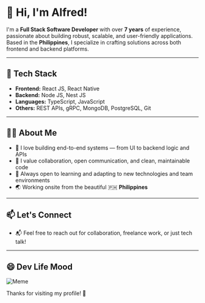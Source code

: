 # 👋 Hi, I'm Alfred!

I'm a **Full Stack Software Developer** with over **7 years** of experience, passionate about building robust, scalable, and user-friendly applications. Based in the **Philippines**, I specialize in crafting solutions across both frontend and backend platforms.

---

## 🧰 Tech Stack

- **Frontend:** React JS, React Native  
- **Backend:** Node JS, Nest JS  
- **Languages:** TypeScript, JavaScript  
- **Others:** REST APIs, gRPC, MongoDB, PostgreSQL, Git

---

## 👨‍💻 About Me

- 🔧 I love building end-to-end systems — from UI to backend logic and APIs  
- 🤝 I value collaboration, open communication, and clean, maintainable code  
- 🚀 Always open to learning and adapting to new technologies and team environments  
- 🌏 Working onsite from the beautiful 🇵🇭 **Philippines**

---

## 📫 Let's Connect

- 📬 Feel free to reach out for collaboration, freelance work, or just tech talk!

---

## 😄 Dev Life Mood


![Meme](https://media3.giphy.com/media/v1.Y2lkPTc5MGI3NjExdXh0Y2tzMW05engya3JiYXpieGgzbnlvazFxeGF4cmhyeTA5MG9sdCZlcD12MV9pbnRlcm5hbF9naWZfYnlfaWQmY3Q9Zw/zOvBKUUEERdNm/giphy.gif)

Thanks for visiting my profile! 🚀
